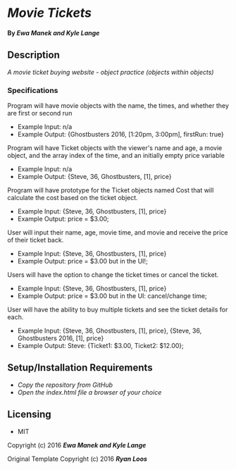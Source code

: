 # _Movie Tickets_

#### By _Ewa Manek and Kyle Lange_

## Description

_A movie ticket buying website - object practice (objects within objects)_

### Specifications

Program will have movie objects with the name, the times, and whether they are first or second run
* Example Input: n/a
* Example Output: {Ghostbusters 2016, [1:20pm, 3:00pm], firstRun: true}

Program will have Ticket objects with the viewer's name and age, a movie object, and the array index of the time, and an initially empty price variable
* Example Input: n/a
* Example Output: {Steve, 36, Ghostbusters, [1], price}

Program will have prototype for the Ticket objects named Cost that will calculate the cost based on the ticket object.
* Example Input: {Steve, 36, Ghostbusters, [1], price}
* Example Output: price = $3.00;

User will input their name, age, movie time, and movie and receive the price of their ticket back.
* Example Input: {Steve, 36, Ghostbusters, [1], price}
* Example Output: price = $3.00 but in the UI!;

Users will have the option to change the ticket times or cancel the ticket.
* Example Input: {Steve, 36, Ghostbusters, [1], price}
* Example Output: price = $3.00 but in the UI: cancel/change time;

User will have the ability to buy multiple tickets and see the ticket details for each.
* Example Input: {Steve, 36, Ghostbusters, [1], price}, {Steve, 36, Ghostbusters 2016, [1], price}
* Example Output: Steve: {Ticket1: $3.00, Ticket2: $12.00};


## Setup/Installation Requirements

* _Copy the repository from GitHub_
* _Open the index.html file a browser of your choice_

## Licensing

* MIT

Copyright (c) 2016 **_Ewa Manek and Kyle Lange_**

Original Template Copyright (c) 2016 **_Ryan Loos_**
